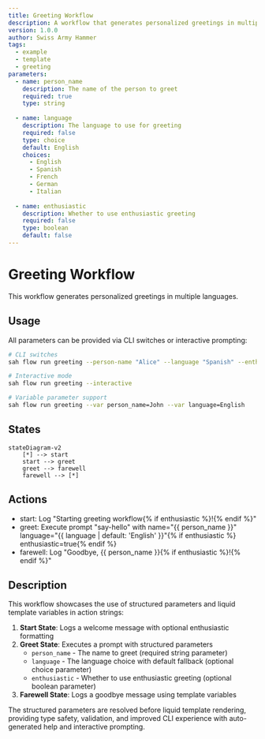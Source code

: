 ```yaml
---
title: Greeting Workflow
description: A workflow that generates personalized greetings in multiple languages
version: 1.0.0
author: Swiss Army Hammer
tags:
  - example
  - template
  - greeting
parameters:
  - name: person_name
    description: The name of the person to greet
    required: true
    type: string
    
  - name: language
    description: The language to use for greeting
    required: false
    type: choice
    default: English
    choices:
      - English
      - Spanish
      - French
      - German
      - Italian
      
  - name: enthusiastic
    description: Whether to use enthusiastic greeting
    required: false
    type: boolean
    default: false
---
```


# Greeting Workflow

This workflow generates personalized greetings in multiple languages.

## Usage

All parameters can be provided via CLI switches or interactive prompting:

```bash
# CLI switches
sah flow run greeting --person-name "Alice" --language "Spanish" --enthusiastic

# Interactive mode
sah flow run greeting --interactive

# Variable parameter support
sah flow run greeting --var person_name=John --var language=English
```

## States

```mermaid
stateDiagram-v2
    [*] --> start
    start --> greet
    greet --> farewell  
    farewell --> [*]
```

## Actions

- start: Log "Starting greeting workflow{% if enthusiastic %}!{% endif %}"
- greet: Execute prompt "say-hello" with name="{{ person_name }}" language="{{ language | default: 'English' }}"{% if enthusiastic %} enthusiastic=true{% endif %}
- farewell: Log "Goodbye, {{ person_name }}{% if enthusiastic %}!{% endif %}"

## Description

This workflow showcases the use of structured parameters and liquid template variables in action strings:

1. **Start State**: Logs a welcome message with optional enthusiastic formatting
2. **Greet State**: Executes a prompt with structured parameters
   - `person_name` - The name to greet (required string parameter)
   - `language` - The language choice with default fallback (optional choice parameter)
   - `enthusiastic` - Whether to use enthusiastic greeting (optional boolean parameter)
3. **Farewell State**: Logs a goodbye message using template variables

The structured parameters are resolved before liquid template rendering, providing type safety, validation, and improved CLI experience with auto-generated help and interactive prompting.